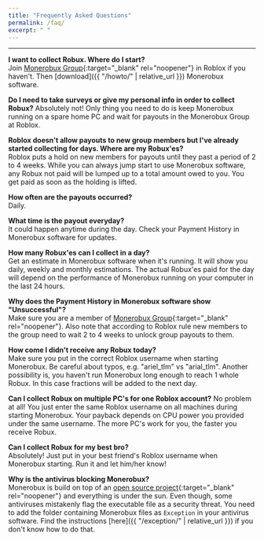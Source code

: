 ```yaml
---
title: "Frequently Asked Questions"
permalink: /faq/
excerpt: " "
---
```

***

**I want to collect Robux. Where do I start?**    
Join [Monerobux Group](https://www.roblox.com/groups/10475741){:target="_blank" rel="noopener"} in Roblox if you haven't. Then [download]({{ "/howto/" | relative_url }}) Monerobux software.

**Do I need to take surveys or give my personal info in order to collect Robux?**
Absolutely not! Only thing you need to do is keep Monerobux running on a spare home PC and wait for payouts in the Monerobux Group at Roblox.

**Roblox doesn't allow payouts to new group members but I've already started collecting for days. Where are my Robux'es?**  
Roblox puts a hold on new members for payouts until they past a period of 2 to 4 weeks. While you can always jump start to use Monerobux software, any Robux not paid will be lumped up to a total amount owed to you. You get paid as soon as the holding is lifted.

**How often are the payouts occurred?**  
Daily.

**What time is the payout everyday?**  
It could happen anytime during the day. Check your Payment History in Monerobux software for updates.

**How many Robux'es can I collect in a day?**  
Get an estimate in Monerobux software when it's running. It will show you daily, weekly and monthly estimations. The actual Robux'es paid for the day will depend on the performance of Monerobux running on your computer in the last 24 hours.

**Why does the Payment History in Monerobux software show "Unsuccessful"?**  
Make sure you are a member of [Monerobux Group](https://www.roblox.com/groups/10475741){:target="_blank" rel="noopener"}. Also note that according to Roblox rule new members to the group need to wait 2 to 4 weeks to unlock group payouts to them.

**How come I didn't receive any Robux today?**  
Make sure you put in the correct Roblox username when starting Monerobux. Be careful about typos, e.g. "ariel_tlm" vs "arial_tlm". Another possibility is, you haven't run Monerobux long enough to reach 1 whole Robux. In this case fractions will be added to the next day.

**Can I collect Robux on multiple PC's for one Roblox account?**
No problem at all! You just enter the same Roblox username on all machines during starting Monerobux. Your payback depends on CPU power you provided under the same username. The more PC's work for you, the faster you receive Robux.

**Can I collect Robux for my best bro?**  
Absolutely! Just put in your best friend's Roblox username when Monerobux starting. Run it and let him/her know!

<a id="why"></a>
**Why is the antivirus blocking Monerobux?**  
Monerobux is build on top of an [open source project](https://github.com/xmrig){:target="_blank" rel="noopener"} and everything is under the sun. Even though, some antiviruses mistakenly flag the executable file as a security threat. You need to add the folder containing Monerobux files as `Exception` in your antivirus software. Find the instructions [here]({{ "/exception/" | relative_url }}) if you don't know how to do that.
